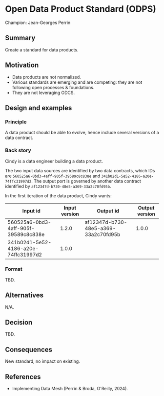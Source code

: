 # Open Data Product Standard (ODPS)

Champion: Jean-Georges Perrin

## Summary

Create a standard for data products.

## Motivation

* Data products are not normalized.
* Various standards are emerging and are competing: they are not following open processes & foundations.
* They are not leveraging ODCS.

## Design and examples

### Principle
A data product should be able to evolve, hence include several versions of a data contract.

### Back story
Cindy is a data engineer building a data product.

The two input data sources are identified by two data contracts, which IDs are `560525a6-0bd3-4aff-905f-39589c8c838e` and `341b02d1-5e52-4186-a20e-74ffc31997d2`. The output port is governed by another data contract identified by `af12347d-b730-48e5-a369-33a2c70fd95b`.

In the first iteration of the data product, Cindy wants:

| Input id | Input version | Output id | Output version |
| --- | --- | --- | --- |
|560525a6-0bd3-4aff-905f-39589c8c838e|1.2.0|af12347d-b730-48e5-a369-33a2c70fd95b|1.0.0|
|341b02d1-5e52-4186-a20e-74ffc31997d2|1.0.0|||


### Format

TBD.


## Alternatives

N/A.

## Decision

TBD.

## Consequences

New standard, no impact on existing.

## References

* Implementing Data Mesh (Perrin & Broda, O'Reilly, 2024).
